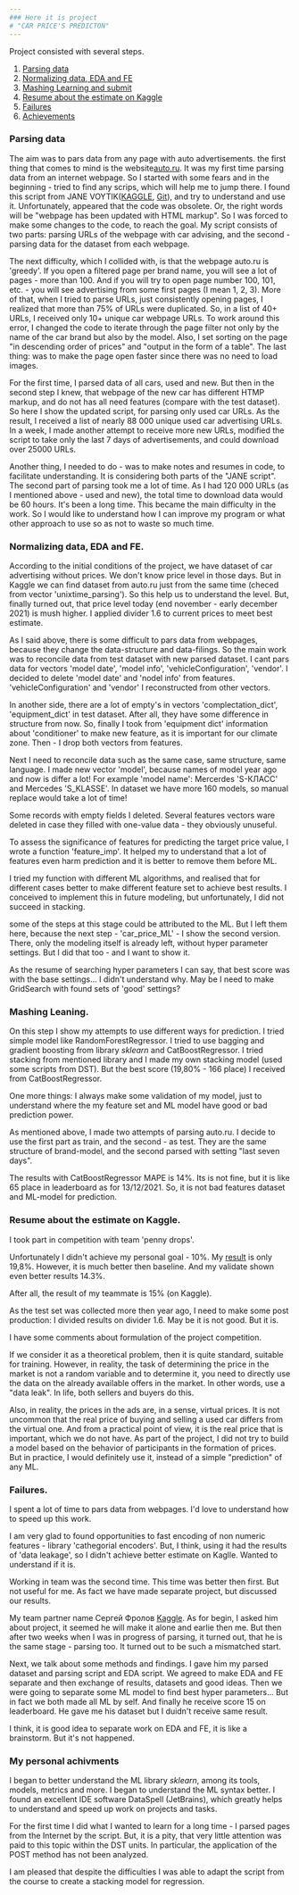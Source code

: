 ```yaml
---
### Here it is project  
# "CAR PRICE'S PREDICTON"  
---
```

    
Project consisted with several steps. 

1. [Parsing data](#parsing)
2. [Normalizing data, EDA and FE](#eda)
3. [Mashing Learning and submit](#ml)
4. [Resume about the estimate on Kaggle](#estimate)
5. [Failures](#failures)
6. [Achievements](#achievements)

### <a name="parsing"></a>Parsing data

The aim was to pars data from any page with auto advertisements. the first thing that comes to mind is the website[auto.ru](auto.ru). 
It was my first time parsing data from an internet webpage. So I started with some fears and in the beginning - tried to find any scrips, 
which will help me to jump there. I found this script from JANE VOYTIK([KAGGLE](https://www.kaggle.com/eugeniavoytik/sf-dst-car-price-prediction-eda-ml),
[Git](https://github.com/EugeniaVoytik/Car_price_prediction/blob/main/%5BSF-DST%20Car%20Price%20Prediction%5D%20Data%20parsing.ipynb)),
and try to understand and use it. Unfortunately, appeared that the code was obsolete. Or, the right words will be "webpage has been updated with HTML markup". So I was forced to make some changes to the code, to reach the goal. My script consists of two parts: parsing URLs of the webpage with car advising, and the second - parsing data for the dataset from each webpage.   

The next difficulty, which I collided with, is that the webpage auto.ru is 'greedy'. If you open a filtered page per brand name, you will see a lot of pages - more than 100. And if you will try to open page number 100, 101, etc. - you will see advertising from some first pages (I mean 1, 2, 3). More of that, when I tried to parse URLs, just consistently opening pages, I realized that more than 75% of URLs were duplicated. So, in a list of 40+ URLs, I received only 10+ unique car webpage URLs. To work around this error, I changed the code to iterate through the page filter not only by the name of the car brand but also by the model. Also, I set sorting on the page "in descending order of prices" and "output in the form of a table". The last thing: was to make the page open faster since there was no need to load images.   

For the first time, I parsed data of all cars, used and new. But then in the second step I knew, that webpage of the new car has different HTMP markup, and do not has all need features (compare with the test dataset). So here I show the updated script, for parsing only used car URLs. As the result, I received a list of nearly 88 000 unique used car advertising URLs. In a week, I made another attempt to receive more new URLs, modified the script to take only the last 7 days of advertisements, and could download over 25000 URLs.   

Another thing, I needed to do - was to make notes and resumes in code, to facilitate understanding. It is considering both parts of the "JANE script".
The second part of parsing took me a lot of time. As I had 120 000 URLs (as I mentioned above - used and new), the total time to download data would be 60 hours. It's been a long time. This became the main difficulty in the work. So I would like to understand how I can improve my program or what other approach to use so as not to waste so much time.

### <a name="eda"></a> Normalizing data, EDA and FE.

According to the initial conditions of the project, we have dataset of car advertising 
without prices. We don't know price level in those days. But in Kaggle we can find 
dataset from auto.ru just from the same time (checed from vector 'unixtime_parsing').
So this help us to understand the level. But, finally turned out, that price level 
today (end november - early december 2021) is mush higher. I applied divider 1.6 
to current prices to meet best estimate.

As I said above, there is some difficult to pars data from webpages, because they 
change the data-structure and data-filings. So the main work was to reconcile data 
from test dataset with new parsed dataset. I cant pars data for vectors 'model date',
'model info', 'vehicleConfiguration', 'vendor'. I decided to delete 'model date' and
'nodel info' from features. 'vehicleConfiguration' and 'vendor' I reconstructed from
other vectors.

In another side, there are a lot of empty's in vectors 'complectation_dict', 
'equipment_dict' in test dataset. After all, they have some difference in structure 
from now. So, finally I took from 'equipment dict' information about 'conditioner' 
to make new feature, as it is important for our climate zone. Then - I drop both 
vectors from features.

Next I need to reconcile data such as the same case, same structure, same language. 
I made new vector 'model', because names of model year ago and now is differ a lot! 
For example 'model name': Mercerdes 'S-КЛАСС' and Mercedes 'S_KLASSE'. In dataset 
we have more 160 models, so manual replace would take a lot of time!

Some records with empty fields I deleted. Several features vectors ware deleted 
in case they filled with one-value data - they obviously unuseful.

To assess the significance of features for predicting the target price value, 
I wrote a function 'feature_imp'. It helped my to understand that a lot of features 
even harm prediction and it is better to remove them before ML. 

I tried my function with different ML algorithms, and realised that for different
cases better to make different feature set to achieve best results. I conceived
to implement this in future modeling, but unfortunately, I did not succeed in
stacking.

some of the steps at this stage could be attributed to the ML. But I left them here,
because the next step - 'car_price_ML' - I show the second version. There, only 
the modeling itself is already left, without hyper parameter settings. But I did 
that too - and I want to show it.

As the resume of searching hyper parameters I can say, that best score was with 
the base settings... I didn't understand why. May be I need to make GridSearch 
with found sets of 'good' settings?


### <a name="ml"></a> Mashing Leaning.

On this step I show my attempts to use different ways for prediction. I tried 
simple model like RandomForestRegressor. I tried to use bagging and gradient 
boosting from library *sklearn* and CatBoostRegressor. I tried stacking from 
mentioned library and I made my own stacking model (used some scripts from DST). 
But the best score (19,80% - 166 place) I received from CatBoostRegressor.

One more things: I always make some validation of my model, just to understand
where the my feature set and ML model have good or bad prediction power. 

As mentioned above, I made two attempts of parsing auto.ru. I decide to use the 
first part as train, and the second - as test. They are the same structure of 
brand-model, and the second parsed with setting "last seven days".

The results with CatBoostRegressor MAPE is 14%. Its is not fine, but it is like 
65 place in leaderboard as for 13/12/2021. So, it is not bad features dataset and 
ML-model for prediction.

### <a name="estimate"></a> Resume about the estimate on Kaggle.

I took part in competition with team 'penny drops'.

Unfortunately I didn't achieve my personal goal - 10%. My [result](https://www.kaggle.com/c/sf-dst-car-price-prediction/leaderboard)
is only 19,8%. However, it is much better then baseline. And my validate shown even
better results 14.3%.

After all, the result of my teammate is 15% (on Kaggle).

As the test set was collected more then year ago, I need to make some post production:
I divided results on divider 1.6. May be it is not good. But it is.

I have some comments about formulation of the project competition.

If we consider it as a theoretical problem, then it is quite standard, suitable 
for training. However, in reality, the task of determining the price in the market 
is not a random variable and to determine it, you need to directly use the data 
on the already available offers in the market. In other words, use a "data leak". 
In life, both sellers and buyers do this.

Also, in reality, the prices in the ads are, in a sense, virtual prices. It is 
not uncommon that the real price of buying and selling a used car differs 
from the virtual one. And from a practical point of view, it is the real price 
that is important, which we do not have. As part of the project, I did not try 
to build a model based on the behavior of participants in the formation of prices. 
But in practice, I would definitely use it, instead of a simple "prediction" of 
any ML.

### <a name="failures"></a> Failures.

I spent a lot of time to pars data from webpages. I'd love to understand how to 
speed up this work.

I am very glad to found opportunities to fast encoding of non numeric features - 
library 'cathegorial encoders'. But, I think, using it had the results of 'data 
leakage', so I didn't achieve better estimate on Kaglle. Wanted to understand 
if it is.

Working in team was the second time. This time was better then first. But not 
useful for me. As fact we have made separate project, but discussed our results.

My team partner name Сергей Фролов [Kaggle](https://www.kaggle.com/serfrol). 
As for begin, I asked him about project, it seemed he will make it alone and earlie
then me. But then after two weeks when I was in progress of parsing, it turned out, 
that he is the same stage - parsing too. It turned out to be such a mismatched start.

Next, we talk about some methods and findings. I gave him my parsed dataset 
and parsing script and EDA script. We agreed to make EDA and FE separate and then 
exchange of results, datasets and good ideas. Then we were going to separate some ML 
model to find best hyper parameters...  But in fact we both made all ML by self. And 
finally he receive score 15 on leaderboard. He gave me his dataset but I duidn't 
receive same result.

I think, it is good idea to separate work on EDA and FE, it is like a brainstorm. 
But it's not happened. 

### <a name="achievements"></a>My personal achivments

I began to better understand the ML library *sklearn*, among its tools, models, metrics
and more. I began to understand the ML syntax better. I found an excellent IDE software
DataSpell (JetBrains), which greatly helps to understand and speed up work on projects 
and tasks.

For the first time I did what I wanted to learn for a long time - I parsed pages from 
the Internet by the script. But, it is a pity, that very little attention was paid to 
this topic within the DST units. In particular, the application of the POST method has 
not been analyzed.

I am pleased that despite the difficulties I was able to adapt the script from the 
course to create a stacking model for regression.

